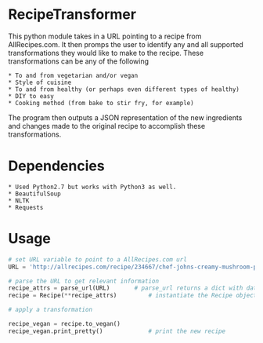 # RecipeTransformer

This python module takes in a URL pointing to a recipe from AllRecipes.com. It then promps the user to identify any and all supported 
transformations they would like to make to the recipe. These transformations can be any of the following 
	
	* To and from vegetarian and/or vegan
	* Style of cuisine
	* To and from healthy (or perhaps even different types of healthy)
	* DIY to easy
	* Cooking method (from bake to stir fry, for example)

The program then outputs a JSON representation of the new ingredients and changes made to the original recipe to accomplish these transformations. 

# Dependencies 
	* Used Python2.7 but works with Python3 as well. 
	* BeautifulSoup
	* NLTK
	* Requests


# Usage 

```python
# set URL variable to point to a AllRecipes.com url
URL = 'http://allrecipes.com/recipe/234667/chef-johns-creamy-mushroom-pasta/?internalSource=rotd&referringId=95&referringContentType=recipe%20hub'

# parse the URL to get relevant information
recipe_attrs = parse_url(URL) 		# parse_url returns a dict with data to populate a Recipe object
recipe = Recipe(**recipe_attrs)			# instantiate the Recipe object by unpacking dictionary

# apply a transformation

recipe_vegan = recipe.to_vegan()	
recipe_vegan.print_pretty()				# print the new recipe 

```

